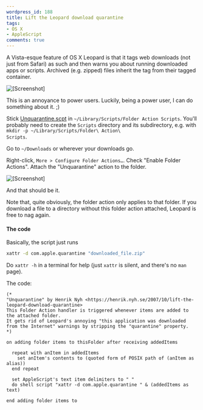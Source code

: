 ```yaml
---
wordpress_id: 188
title: Lift the Leopard download quarantine
tags:
- OS X
- AppleScript
comments: true
---
```

A Vista-esque feature of OS X Leopard is that it tags web downloads (not just from Safari) as such and then warns you about running downloaded apps or scripts. Archived (e.g. zipped) files inherit the tag from their tagged container.

<p class="center"><img src="https://henrik.nyh.se/uploads/unquarantine.png" alt="[Screenshot]" /></p>

This is an annoyance to power users. Luckily, being a power user, I can do something about it. ;)

<!--more-->

Stick <a href="https://henrik.nyh.se/uploads/Unquarantine.scpt">Unquarantine.scpt</a> in <code>~/Library/Scripts/Folder Action Scripts</code>. You'll probably need to create the <code>Scripts</code> directory and its subdirectory, e.g. with <code>mkdir -p ~/Library/Scripts/Folder\ Action\ Scripts</code>.

Go to <code>~/Downloads</code> or wherever your downloads go.

Right-click, <code>More &gt; Configure Folder Actions…</code>. Check "Enable Folder Actions". Attach the "Unquarantine" action to the folder.

<p class="center"><img src="https://henrik.nyh.se/uploads/unquarantine-select.png" alt="[Screenshot]" /></p>

And that should be it.

Note that, quite obviously, the folder action only applies to that folder. If you download a file to a directory without this folder action attached, Leopard is free to nag again.

<h4>The code</h4>

Basically, the script just runs

``` bash
xattr -d com.apple.quarantine "downloaded_file.zip"
```
Do <code>xattr -h</code> in a terminal for help (just <code>xattr</code> is silent, and there's no <code>man</code> page).

The code:

``` applescript
(*
"Unquarantine" by Henrik Nyh <https://henrik.nyh.se/2007/10/lift-the-leopard-download-quarantine>
This Folder Action handler is triggered whenever items are added to the attached folder.
It gets rid of Leopard's annoying "this application was downloaded from the Internet" warnings by stripping the "quarantine" property.
*)

on adding folder items to thisFolder after receiving addedItems

  repeat with anItem in addedItems
    set anItem's contents to (quoted form of POSIX path of (anItem as alias))
  end repeat

  set AppleScript's text item delimiters to " "
  do shell script "xattr -d com.apple.quarantine " & (addedItems as text)

end adding folder items to

```
